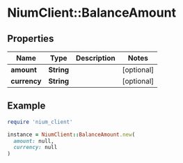 # NiumClient::BalanceAmount

## Properties

| Name | Type | Description | Notes |
| ---- | ---- | ----------- | ----- |
| **amount** | **String** |  | [optional] |
| **currency** | **String** |  | [optional] |

## Example

```ruby
require 'nium_client'

instance = NiumClient::BalanceAmount.new(
  amount: null,
  currency: null
)
```

